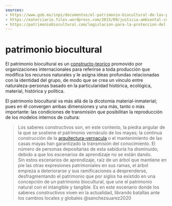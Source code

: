```yaml
---
sources:
- https://www.gob.mx/inpi/documentos/el-patrimonio-biocultural-de-los-pueblos-indigenas-de-mexico
- https://eaterciario.files.wordpress.com/2015/09/justicia-ambiental-construccion-y-defensa-de-los-nuevos-derechos-ambientales-culturales-y-colectivos-de-america-latina-leff.pdf
- https://patrimoniobiocultural.com/legislacion-para-la-proteccion-del-patrimonio-biocultural/
---
```


# patrimonio biocultural

El patrimonio biocultural es un [constructo-teorico](constructo-teorico.md) promovido por organizaciones internacionales para referirse a toda producción que modifica los recursos naturales y le asigna ideas profundas relacionadas con la identidad del grupo, de modo que se crea un vínculo entre naturaleza-personas basado en la particularidad histórica, ecológica, material, histórica y política.

El patrimonio biocultural va más allá de la dicotomía material-inmaterial; pues en él convergen ambas dimensiones y una más, tanto o más importante: las condiciones de transmisión que posibilitan la reproducción de los modelos internos de cultura:

 > 
 > Los saberes constructivos son, en este contexto, la piedra angular de la que se sostiene el patrimonio vernáculo de los mayas; la continua construcción de la [arquitectura-vernacula](arquitectura-vernacula.md) o el mantenimiento de las casas mayas han garantizado la transmisión del conocimiento. El número de personas depositarias de esta sabiduría ha disminuido, debido a que los escenarios de aprendizaje no se están dando.  
 > Sin estos escenarios de aprendizaje, raíz de un árbol que mantiene en pie las otras expresiones patrimoniales en sus ramas, el árbol empieza a deteriorarse y sus ramificaciones a desprenderse, desfragmentando el patrimonio que por siglos ha existido en una concepción de un patrimonio biocultural, que une el patrimonio natural con el intangible y tangible. Es en este escenario donde los saberes constructivos viven en la actualidad, librando batallas ante los cambios locales y globales @sanchezsuarez2020

